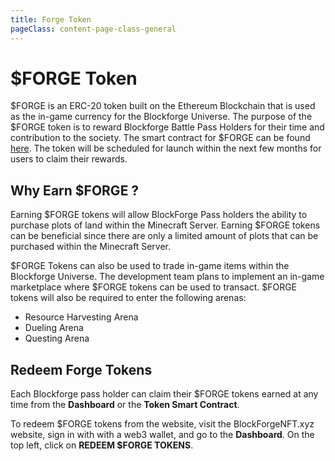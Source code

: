 ```yaml
---
title: Forge Token
pageClass: content-page-class-general
---
```

# $FORGE Token

 $FORGE is an ERC-20 token built on the Ethereum Blockchain that is used as the in-game currency for the Blockforge Universe. The purpose of the $FORGE token is to reward Blockforge Battle Pass Holders for their time and contribution to the society. The smart contract for $FORGE can be found [here](https://etherscan.io/address/0x807a0774236A0fBE9e7f8E7Df49EDFED0e6777Ea). The token will be scheduled for launch within the next few months for users to claim their rewards.


## Why Earn $FORGE ?

Earning $FORGE tokens will allow BlockForge Pass holders the ability to purchase plots of land within the Minecraft Server. Earning $FORGE tokens can be beneficial since there are only a limited amount of plots that can be purchased within the Minecraft Server.

$FORGE Tokens can also be used to trade in-game items within the Blockforge Universe. The development team plans to implement an in-game marketplace where $FORGE tokens can be used to transact. $FORGE tokens will also be required to enter the following arenas:
* Resource Harvesting Arena
* Dueling Arena
* Questing Arena


## Redeem Forge Tokens

Each Blockforge pass holder can claim their $FORGE tokens earned at any time from the **Dashboard** or the **Token Smart Contract**.

To redeem $FORGE tokens from the website, visit the BlockForgeNFT.xyz website, sign in with with a web3 wallet, and go to the **Dashboard**.
On the top left, click on **REDEEM $FORGE TOKENS**.

<RedeemTokens />
